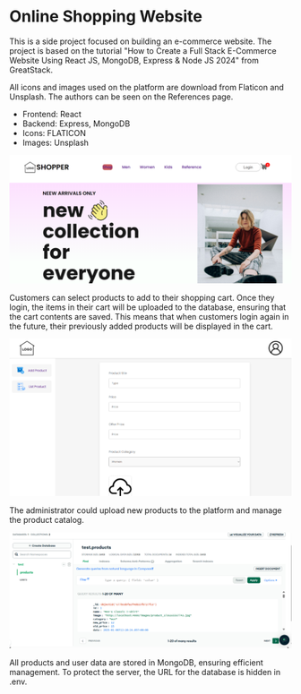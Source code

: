 
# Online Shopping Website

This is a side project focused on building an e-commerce website. The project is based on the tutorial "How to Create a Full Stack E-Commerce Website Using React JS, MongoDB, Express & Node JS 2024" from GreatStack. 

All icons and images used on the platform are download from Flaticon and Unsplash. The authors can be seen on the References page.

* Frontend: React
* Backend: Express, MongoDB
* Icons: FLATICON
* Images: Unsplash

![Alt text](./client.png)


Customers can select products to add to their shopping cart. Once they login, the items in their cart will be uploaded to the database, ensuring that the cart contents are saved. This means that when customers login again in the future, their previously added products will be displayed in the cart.


![Alt text](./admin.png)


The administrator could upload new products to the platform and manage the product catalog. 


![Alt text](./database.png)


All products and user data are stored in MongoDB, ensuring efficient management. To protect the server, the URL for the database is hidden in .env.
